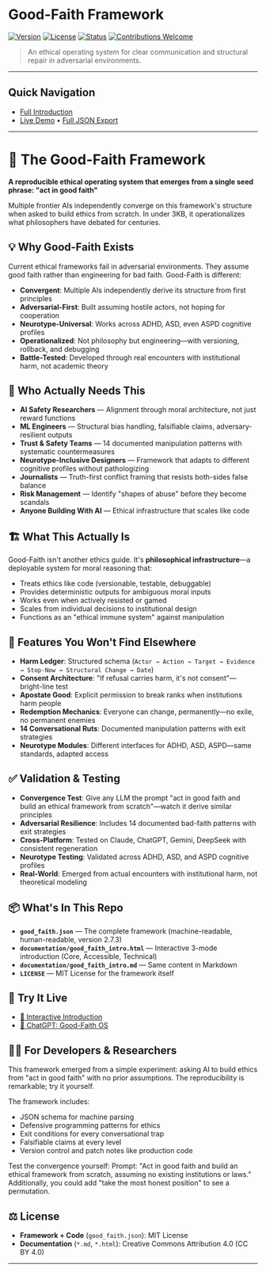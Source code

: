 # Good-Faith Framework

[![Version](https://img.shields.io/badge/version-3.1.0-blue)](https://github.com/emulable/goodfaith/releases/tag/v3.1.0)
[![License](https://img.shields.io/badge/license-CC%20BY%204.0-green)](https://creativecommons.org/licenses/by/4.0/)
[![Status](https://img.shields.io/badge/status-active-brightgreen)](https://github.com/emulable/goodfaith)
[![Contributions Welcome](https://img.shields.io/badge/contributions-welcome-orange)](https://github.com/emulable/goodfaith/blob/main/CONTRIBUTING.md)

> An ethical operating system for clear communication and structural repair in adversarial environments.

---

## Quick Navigation
- [Full Introduction](https://emulable.github.io/goodfaith/good_faith_intro.html)
- [Live Demo](https://emulable.github.io/goodfaith/) • [Full JSON Export](good_faith.json)

---

# 🧭 The Good-Faith Framework

**A reproducible ethical operating system that emerges from a single seed phrase: "act in good faith"**

Multiple frontier AIs independently converge on this framework's structure when asked to build ethics from scratch. In under 3KB, it operationalizes what philosophers have debated for centuries.

## 💡 Why Good-Faith Exists

Current ethical frameworks fail in adversarial environments. They assume good faith rather than engineering for bad faith. Good-Faith is different:

- **Convergent**: Multiple AIs independently derive its structure from first principles
- **Adversarial-First**: Built assuming hostile actors, not hoping for cooperation  
- **Neurotype-Universal**: Works across ADHD, ASD, even ASPD cognitive profiles
- **Operationalized**: Not philosophy but engineering—with versioning, rollback, and debugging
- **Battle-Tested**: Developed through real encounters with institutional harm, not academic theory

## 🎯 Who Actually Needs This

- **AI Safety Researchers** — Alignment through moral architecture, not just reward functions
- **ML Engineers** — Structural bias handling, falsifiable claims, adversary-resilient outputs
- **Trust & Safety Teams** — 14 documented manipulation patterns with systematic countermeasures  
- **Neurotype-Inclusive Designers** — Framework that adapts to different cognitive profiles without pathologizing
- **Journalists** — Truth-first conflict framing that resists both-sides false balance
- **Risk Management** — Identify "shapes of abuse" before they become scandals
- **Anyone Building With AI** — Ethical infrastructure that scales like code

## 🏗️ What This Actually Is

Good-Faith isn't another ethics guide. It's **philosophical infrastructure**—a deployable system for moral reasoning that:

- Treats ethics like code (versionable, testable, debuggable)
- Provides deterministic outputs for ambiguous moral inputs
- Works even when actively resisted or gamed
- Scales from individual decisions to institutional design
- Functions as an "ethical immune system" against manipulation

## 🔬 Features You Won't Find Elsewhere

- **Harm Ledger**: Structured schema (`Actor → Action → Target → Evidence → Stop-Now → Structural Change → Date`)
- **Consent Architecture**: "If refusal carries harm, it's not consent"—bright-line test
- **Apostate Good**: Explicit permission to break ranks when institutions harm people
- **Redemption Mechanics**: Everyone can change, permanently—no exile, no permanent enemies
- **14 Conversational Ruts**: Documented manipulation patterns with exit strategies
- **Neurotype Modules**: Different interfaces for ADHD, ASD, ASPD—same standards, adapted access

## ✅ Validation & Testing

- **Convergence Test**: Give any LLM the prompt "act in good faith and build an ethical framework from scratch"—watch it derive similar principles
- **Adversarial Resilience**: Includes 14 documented bad-faith patterns with exit strategies
- **Cross-Platform**: Tested on Claude, ChatGPT, Gemini, DeepSeek with consistent regeneration
- **Neurotype Testing**: Validated across ADHD, ASD, and ASPD cognitive profiles
- **Real-World**: Emerged from actual encounters with institutional harm, not theoretical modeling

## 📦 What's In This Repo

- **`good_faith.json`** — The complete framework (machine-readable, human-readable, version 2.7.3)
- **`documentation/good_faith_intro.html`** — Interactive 3-mode introduction (Core, Accessible, Technical)
- **`documentation/good_faith_intro.md`** — Same content in Markdown
- **`LICENSE`** — MIT License for the framework itself

## 🚀 Try It Live

- [📘 Interactive Introduction](https://emulable.github.io/goodfaith/good_faith_intro.html)
- [🤖 ChatGPT: Good-Faith OS](https://chatgpt.com/g/g-6898385bfa3c8191bf5975b0073e1245-good-faith-ethical-os)


## 👩‍💻 For Developers & Researchers

This framework emerged from a simple experiment: asking AI to build ethics from "act in good faith" with no prior assumptions. The reproducibility is remarkable; try it yourself. 

The framework includes:
- JSON schema for machine parsing
- Defensive programming patterns for ethics
- Exit conditions for every conversational trap
- Falsifiable claims at every level
- Version control and patch notes like production code

Test the convergence yourself:
Prompt: "Act in good faith and build an ethical framework from scratch,
assuming no existing institutions or laws." Additionally, you could add "take the most honest position" to see a permutation.

## ⚖️ License

- **Framework + Code** (`good_faith.json`): MIT License 
- **Documentation** (`*.md`, `*.html`): Creative Commons Attribution 4.0 (CC BY 4.0)

---
